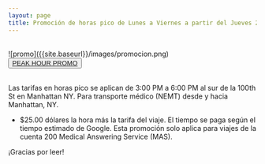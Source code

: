 ```yaml
---
layout: page
title: Promoción de horas pico de Lunes a Viernes a partir del Jueves 24 de Junio del 2021
---
```

<br>
![promo]({{site.baseurl}}/images/promocion.png)
<br>
<div class="text-center">
  <button type="button" class="btn btn-primary btn-lg"><a href="{{ site.baseurl }}/promo/">PEAK HOUR PROMO</a></button>
</div>
<br>
<p class="message">
  Las tarifas en horas pico se aplican de 3:00 PM a 6:00 PM al sur de la 100th St en Manhattan NY. Para transporte médico (NEMT) desde y hacia Manhattan, NY.
</p>

* $25.00 dólares la hora más la tarifa del viaje. El tiempo se paga según el tiempo estimado de Google. Esta promoción solo aplica para viajes de la cuenta 200 Medical Answering Service (MAS).

¡Gracias por leer!
